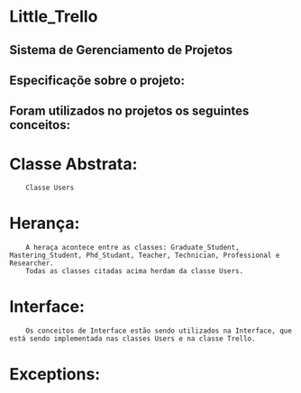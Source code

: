 # Little_Trello

## Sistema de Gerenciamento de Projetos

## Especificaçõe sobre o projeto:

## Foram utilizados no projetos os seguintes conceitos:

# Classe Abstrata:
        Classe Users 

# Herança: 
        A heraça acontece entre as classes: Graduate_Student, Mastering_Student, Phd_Studant, Teacher, Technician, Professional e Researcher. 
        Todas as classes citadas acima herdam da classe Users.

# Interface: 
        Os conceitos de Interface estão sendo utilizados na Interface, que está sendo implementada nas classes Users e na classe Trello.
        
# Exceptions:
